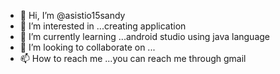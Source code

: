 - 👋 Hi, I’m @asistio15sandy
- 👀 I’m interested in ...creating application
- 🌱 I’m currently learning ...android studio using java language
-  💞️ I’m looking to collaborate on ... 
- 📫 How to reach me ...you can reach me through gmail

<!---
asistio15sandy/asistio15sandy is a ✨ special ✨ repository because its `README.md` (this file) appears on your GitHub profile.
You can click the Preview link to take a look at your changes.
--->
